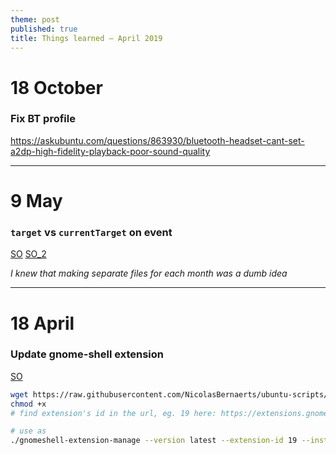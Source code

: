 ```yaml
---
theme: post
published: true
title: Things learned – April 2019
---
```

# 18 October

### Fix BT profile

https://askubuntu.com/questions/863930/bluetooth-headset-cant-set-a2dp-high-fidelity-playback-poor-sound-quality

---

# 9 May

### `target` vs `currentTarget` on event

[SO](https://stackoverflow.com/questions/10086427/what-is-the-exact-difference-between-currenttarget-property-and-target-property)
[SO_2](https://stackoverflow.com/a/42645711/4131885)

_I knew that making separate files for each month was a dumb idea_

---

# 18 April

### Update gnome-shell extension

[SO](https://askubuntu.com/a/1122747)

```bash
wget https://raw.githubusercontent.com/NicolasBernaerts/ubuntu-scripts/master/ubuntugnome/gnomeshell-extension-manage
chmod +x
# find extension's id in the url, eg. 19 here: https://extensions.gnome.org/extension/19/user-themes/

# use as
./gnomeshell-extension-manage --version latest --extension-id 19 --install
```


